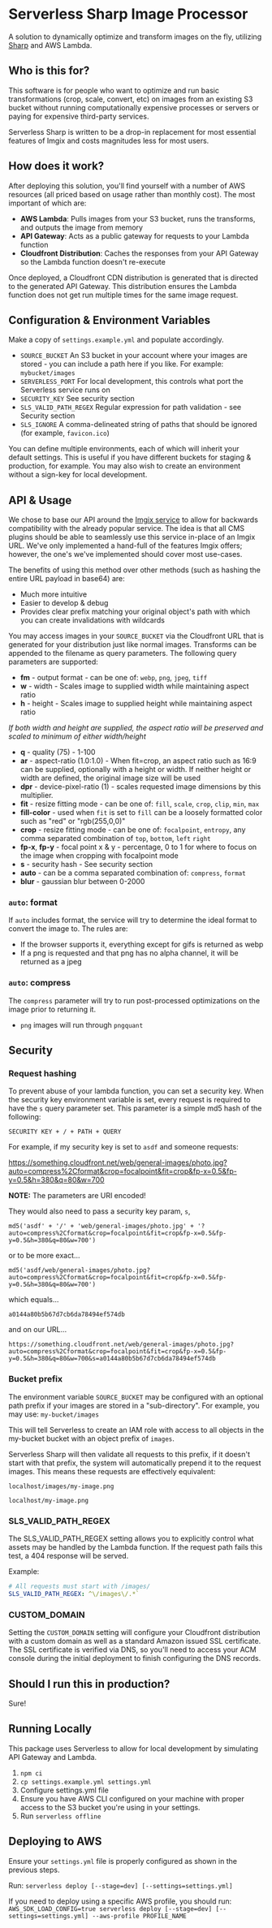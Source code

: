 # Serverless Sharp Image Processor
A solution to dynamically optimize and transform images on the fly, utilizing [Sharp](https://sharp.pixelplumbing.com/en/stable/) and AWS Lambda.

## Who is this for?
This software is for people who want to optimize and run basic transformations (crop, scale, convert, etc) on images from an existing S3
bucket without running computationally expensive processes or servers or paying for expensive third-party services.

Serverless Sharp is written to be a drop-in replacement for most essential features of Imgix and costs magnitudes less for
most users.

## How does it work?
After deploying this solution, you'll find yourself with a number of AWS resources (all priced based on usage rather
than monthly cost). The most important of which are:
- **AWS Lambda**: Pulls images from your S3 bucket, runs the transforms, and outputs the image from memory
- **API Gateway**: Acts as a public gateway for requests to your Lambda function
- **Cloudfront Distribution**: Caches the responses from your API Gateway so the Lambda function doesn't re-execute

Once deployed, a Cloudfront CDN distribution is generated that is directed to the generated API Gateway. This distribution
ensures the Lambda function does not get run multiple times for the same image request.

## Configuration & Environment Variables
Make a copy of `settings.example.yml` and populate accordingly.

- `SOURCE_BUCKET` An S3 bucket in your account where your images are stored - you can include a path here if you like.
For example: `mybucket/images`
- `SERVERLESS_PORT` For local development, this controls what port the Serverless service runs on
- `SECURITY_KEY` See security section
- `SLS_VALID_PATH_REGEX` Regular expression for path validation - see Security section
- `SLS_IGNORE` A comma-delineated string of paths that should be ignored (for example, `favicon.ico`)

You can define multiple environments, each of which will inherit your default settings. This is useful if you have
different buckets for staging & production, for example. You may also wish to create an environment without a sign-key
for local development.

## API & Usage
We chose to base our API around the [Imgix service](https://docs.imgix.com/apis/url) to allow for backwards compatibility
with the already popular service. The idea is that all CMS plugins should be able to seamlessly use this service in-place of
an Imgix URL. We've only implemented a hand-full of the features Imgix offers; however, the one's we've
implemented should cover most use-cases.

The benefits of using this method over other methods (such as hashing the entire URL payload in base64) are:
- Much more intuitive
- Easier to develop & debug
- Provides clear prefix matching your original object's path with which you can create invalidations with wildcards

You may access images in your `SOURCE_BUCKET` via the Cloudfront URL that is generated for your distribution just like
normal images. Transforms can be appended to the filename as query parameters. The following query parameters are
supported:
- **fm** - output format - can be one of: `webp`, `png`, `jpeg`, `tiff`
- **w** - width - Scales image to supplied width while maintaining aspect ratio
- **h** - height - Scales image to supplied height while maintaining aspect ratio

*If both width and height are supplied, the aspect ratio will be preserved and scaled to minimum of either width/height*

- **q** - quality (75) - 1-100
- **ar** - aspect-ratio (1.0:1.0) - When fit=crop, an aspect ratio such as 16:9 can be supplied, optionally with a height or width. If neither height or width are defined, the original image size will be used 
- **dpr** - device-pixel-ratio (1) - scales requested image dimensions by this multiplier.
- **fit** - resize fitting mode - can be one of: `fill`, `scale`, `crop`, `clip`, `min`, `max`
- **fill-color** - used when `fit` is set to `fill` can be a loosely formatted color such as "red" or "rgb(255,0,0)"
- **crop** - resize fitting mode - can be one of: `focalpoint`, `entropy`, any comma separated combination of `top`, `bottom`, `left` `right`
- **fp-x**, **fp-y** - focal point x & y - percentage, 0 to 1 for where to focus on the image when cropping with focalpoint mode
- **s** - security hash - See security section
- **auto** - can be a comma separated combination of: `compress`, `format`
- **blur** - gaussian blur between 0-2000

### `auto`: format
If `auto` includes format, the service will try to determine the ideal format to convert the image to. The rules are:
- If the browser supports it, everything except for gifs is returned as webp
- If a png is requested and that png has no alpha channel, it will be returned as a jpeg

### `auto`: compress
The `compress` parameter will try to run post-processed optimizations on the image prior to returning it.
- `png` images will run through `pngquant`

## Security
### Request hashing
To prevent abuse of your lambda function, you can set a security key. When the security key environment variable is set,
every request is required to have the `s` query parameter set. This parameter is a simple md5 hash of the following:

`SECURITY KEY + / + PATH + QUERY`

For example, if my security key is set to `asdf` and someone requests:

https://something.cloudfront.net/web/general-images/photo.jpg?auto=compress%2Cformat&crop=focalpoint&fit=crop&fp-x=0.5&fp-y=0.5&h=380&q=80&w=700

__NOTE:__ The parameters are URI encoded!

They would also need to pass a security key param, `s`,

`md5('asdf' + '/' + 'web/general-images/photo.jpg' + '?auto=compress%2Cformat&crop=focalpoint&fit=crop&fp-x=0.5&fp-y=0.5&h=380&q=80&w=700')`

or to be more exact...

`md5('asdf/web/general-images/photo.jpg?auto=compress%2Cformat&crop=focalpoint&fit=crop&fp-x=0.5&fp-y=0.5&h=380&q=80&w=700')`

which equals...

`a0144a80b5b67d7cb6da78494ef574db`

and on our URL...

`https://something.cloudfront.net/web/general-images/photo.jpg?auto=compress%2Cformat&crop=focalpoint&fit=crop&fp-x=0.5&fp-y=0.5&h=380&q=80&w=700&s=a0144a80b5b67d7cb6da78494ef574db`

### Bucket prefix
The environment variable `SOURCE_BUCKET` may be configured with an optional path prefix if your images are stored in
a "sub-directory". For example, you may use:
`my-bucket/images`

This will tell Serverless to create an IAM role with access to all objects in the my-bucket bucket with an object prefix
of `images`.

Serverless Sharp will then validate all requests to this prefix, if it doesn't start with that prefix, the system will
automatically prepend it to the request images. This means these requests are effectively equivalent:

`localhost/images/my-image.png`

`localhost/my-image.png`

### SLS_VALID_PATH_REGEX
The SLS_VALID_PATH_REGEX setting allows you to explicitly control what assets may be handled by the Lambda function. If the
request path fails this test, a 404 response will be served.

Example:
```yaml
# All requests must start with /images/
SLS_VALID_PATH_REGEX: ^\/images\/.*`
```

### CUSTOM_DOMAIN
Setting the `CUSTOM_DOMAIN` setting will configure your Cloudfront distribution with a custom domain as well as a
standard Amazon issued SSL certificate. The SSL certificate is verified via DNS, so you'll need to access your ACM
console during the initial deployment to finish configuring the DNS records.

## Should I run this in production?
Sure!

## Running Locally
This package uses Serverless to allow for local development by simulating API Gateway and Lambda.
1. `npm ci`
2. `cp settings.example.yml settings.yml`
3. Configure settings.yml file
4. Ensure you have AWS CLI configured on your machine with proper access to the S3 bucket you're using in your settings.
5. Run `serverless offline`

## Deploying to AWS
Ensure your `settings.yml` file is properly configured as shown in the previous steps.

Run: `serverless deploy [--stage=dev] [--settings=settings.yml]`

If you need to deploy using a specific AWS profile, you should run:
`AWS_SDK_LOAD_CONFIG=true serverless deploy [--stage=dev] [--settings=settings.yml] --aws-profile PROFILE_NAME `
